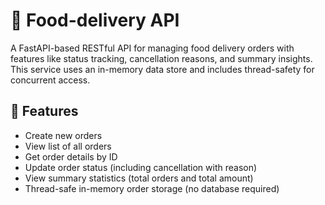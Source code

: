 # 🍔 Food-delivery API
A FastAPI-based RESTful API for managing food delivery orders with features like status tracking, cancellation reasons, and summary insights. This service uses an in-memory data store and includes thread-safety for concurrent access.


## 🚀 Features
- Create new orders
- View list of all orders
- Get order details by ID
- Update order status (including cancellation with reason)
- View summary statistics (total orders and total amount)
- Thread-safe in-memory order storage (no database required)

